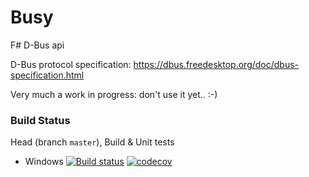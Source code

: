 # Busy
F# D-Bus api

D-Bus protocol specification: https://dbus.freedesktop.org/doc/dbus-specification.html

Very much a work in progress: don't use it yet.. :-)


### Build Status

Head (branch `master`), Build & Unit tests

* Windows [![Build status](https://ci.appveyor.com/api/projects/status/uokhb4wvkde13big/branch/master?svg=true)](https://ci.appveyor.com/project/pver/busy/branch/master) 
[![codecov](https://codecov.io/gh/pver/Busy/branch/master/graph/badge.svg)](https://codecov.io/gh/pver/Busy)